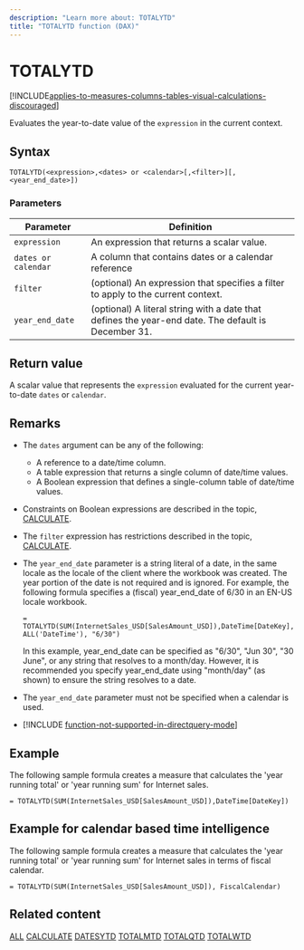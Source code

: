 ```yaml
---
description: "Learn more about: TOTALYTD"
title: "TOTALYTD function (DAX)"
---
```

# TOTALYTD

[!INCLUDE[applies-to-measures-columns-tables-visual-calculations-discouraged](includes/applies-to-measures-columns-tables-visual-calculations-discouraged.md)]

Evaluates the year-to-date value of the `expression` in the current context.

## Syntax

```dax
TOTALYTD(<expression>,<dates> or <calendar>[,<filter>][,<year_end_date>])
```

### Parameters

|Parameter|Definition|
|-------------|--------------|
|`expression`|An expression that returns a scalar value.|
|`dates or calendar`|A column that contains dates or a calendar reference|
|`filter`|(optional) An expression that specifies a filter to apply to the current context.|
|`year_end_date`|(optional) A literal string with a date that defines the year-end date. The default is December 31.|

## Return value

A scalar value that represents the `expression` evaluated for the current year-to-date `dates` or `calendar`.

## Remarks

- The `dates` argument can be any of the following:
  - A reference to a date/time column.
  - A table expression that returns a single column of date/time values.
  - A Boolean expression that defines a single-column table of date/time values.

- Constraints on Boolean expressions are described in the topic, [CALCULATE](calculate-function-dax.md).

- The `filter` expression has restrictions described in the topic, [CALCULATE](calculate-function-dax.md).

- The `year_end_date` parameter is a string literal of a date, in the same locale as the locale of the client where the workbook was created. The year portion of the date is not required and is ignored. For example, the following formula specifies a (fiscal) year_end_date of 6/30 in an EN-US locale workbook.

    ```dax
    = TOTALYTD(SUM(InternetSales_USD[SalesAmount_USD]),DateTime[DateKey], ALL('DateTime'), "6/30")
    ```

    In this example, year_end_date can be specified as "6/30", "Jun 30", "30 June", or any string that resolves to a month/day. However, it is recommended you specify year_end_date using "month/day" (as shown) to ensure the string resolves to a date.

- The `year_end_date` parameter must not be specified when a calendar is used.

- [!INCLUDE [function-not-supported-in-directquery-mode](includes/function-not-supported-in-directquery-mode.md)]

## Example

The following sample formula creates a measure that calculates the 'year running total' or 'year running sum' for Internet sales.

```dax
= TOTALYTD(SUM(InternetSales_USD[SalesAmount_USD]),DateTime[DateKey])
```

## Example for calendar based time intelligence

The following sample formula creates a measure that calculates the 'year running total' or 'year running sum' for Internet sales in terms of fiscal calendar.

```dax
= TOTALYTD(SUM(InternetSales_USD[SalesAmount_USD]), FiscalCalendar)
```

## Related content

[ALL](all-function-dax.md)
[CALCULATE](calculate-function-dax.md)
[DATESYTD](datesytd-function-dax.md)
[TOTALMTD](totalmtd-function-dax.md)
[TOTALQTD](totalqtd-function-dax.md)
[TOTALWTD](totalwtd-function-dax.md)
